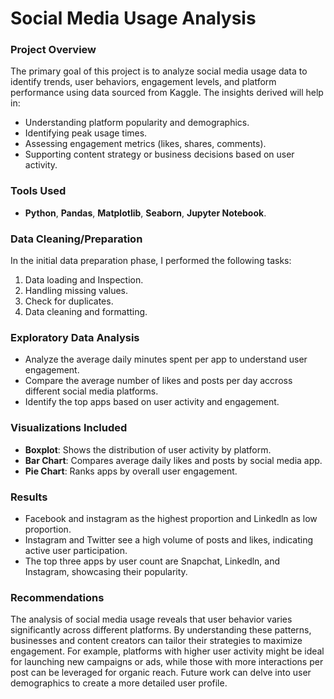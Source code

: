 # Social Media Usage Analysis

### Project Overview
The primary goal of this project is to analyze social media usage data to identify trends, user behaviors, engagement levels, and platform performance using data sourced from Kaggle. The insights derived will help in:

- Understanding platform popularity and demographics.
- Identifying peak usage times.
- Assessing engagement metrics (likes, shares, comments).
- Supporting content strategy or business decisions based on user activity.

### Tools Used
- **Python**, **Pandas**, **Matplotlib**, **Seaborn**, **Jupyter Notebook**.

### Data Cleaning/Preparation
In the initial data preparation phase, I performed the following tasks:
1. Data loading and Inspection.
2. Handling missing values.
3. Check for duplicates.
4. Data cleaning and formatting.

### Exploratory Data Analysis
- Analyze the average daily minutes spent per app to understand user engagement.
- Compare the average number of likes and posts per day accross different social media platforms.
- Identify the top apps based on user activity and engagement.

### Visualizations Included
- **Boxplot**: Shows the distribution of user activity by platform.
- **Bar Chart**: Compares average daily likes and posts by social media app.
- **Pie Chart**: Ranks apps by overall user engagement.

### Results
- Facebook and instagram as the highest proportion and Linkedln as low proportion.
- Instagram and Twitter see a high volume of posts and likes, indicating active user participation.
- The top three apps by user count are Snapchat, Linkedln, and Instagram, showcasing their popularity.

### Recommendations
The analysis of social media usage reveals that user behavior varies significantly across different platforms. By understanding these patterns, businesses and content creators can tailor their strategies to maximize engagement. For example, platforms with higher user activity might be ideal for launching new campaigns or ads, while those with more interactions per post can be leveraged for organic reach. Future work can delve into user demographics to create a more detailed user profile.

